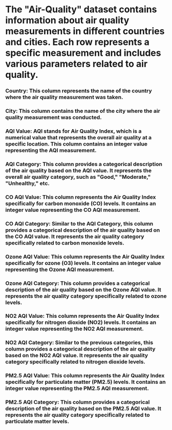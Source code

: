 # The "Air-Quality" dataset contains information about air quality measurements in different countries and cities. Each row represents a specific measurement and includes various parameters related to air quality.
### Country: This column represents the name of the country where the air quality measurement was taken.
### City: This column contains the name of the city where the air quality measurement was conducted.
### AQI Value: AQI stands for Air Quality Index, which is a numerical value that represents the overall air quality at a specific location. This column contains an integer value representing the AQI measurement.
### AQI Category: This column provides a categorical description of the air quality based on the AQI value. It represents the overall air quality category, such as "Good," "Moderate," "Unhealthy," etc.
### CO AQI Value: This column represents the Air Quality Index specifically for carbon monoxide (CO) levels. It contains an integer value representing the CO AQI measurement.
### CO AQI Category: Similar to the AQI Category, this column provides a categorical description of the air quality based on the CO AQI value. It represents the air quality category specifically related to carbon monoxide levels.
### Ozone AQI Value: This column represents the Air Quality Index specifically for ozone (O3) levels. It contains an integer value representing the Ozone AQI measurement.
### Ozone AQI Category: This column provides a categorical description of the air quality based on the Ozone AQI value. It represents the air quality category specifically related to ozone levels.
### NO2 AQI Value: This column represents the Air Quality Index specifically for nitrogen dioxide (NO2) levels. It contains an integer value representing the NO2 AQI measurement.
### NO2 AQI Category: Similar to the previous categories, this column provides a categorical description of the air quality based on the NO2 AQI value. It represents the air quality category specifically related to nitrogen dioxide levels.
### PM2.5 AQI Value: This column represents the Air Quality Index specifically for particulate matter (PM2.5) levels. It contains an integer value representing the PM2.5 AQI measurement.
### PM2.5 AQI Category: This column provides a categorical description of the air quality based on the PM2.5 AQI value. It represents the air quality category specifically related to particulate matter levels.
